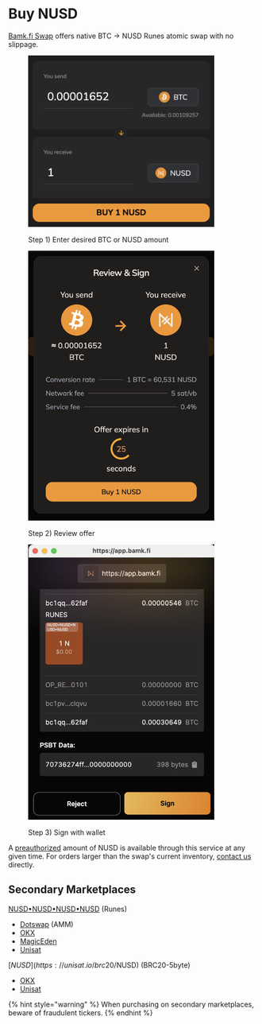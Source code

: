 # Buy NUSD

[Bamk.fi Swap](https://app.bamk.fi/swap/buy) offers native BTC → NUSD Runes atomic swap with no slippage.

<div align="left"><figure><img src="../.gitbook/assets/image (4).png" alt="" width="375"><figcaption><p>Step 1) Enter desired BTC or NUSD amount</p></figcaption></figure></div>

<div align="left"><figure><img src="../.gitbook/assets/image (2).png" alt="" width="375"><figcaption><p>Step 2) Review offer</p></figcaption></figure></div>

<div align="left"><figure><img src="../.gitbook/assets/image (3).png" alt="" width="375"><figcaption><p>Step 3) Sign with wallet</p></figcaption></figure></div>

A [preauthorized](../resources/issuance.md) amount of NUSD is available through this service at any given time. For orders larger than the swap's current inventory, [contact us](https://t.me/bamkfi) directly.

## Secondary Marketplaces

[NUSD•NUSD•NUSD•NUSD](https://unisat.io/runes/detail/NUSD%E2%80%A2NUSD%E2%80%A2NUSD%E2%80%A2NUSD) (Runes)

* [Dotswap](https://www.dotswap.app/swap#R_BTC_NUSD%E2%80%A2NUSD%E2%80%A2NUSD%E2%80%A2NUSD) (AMM)
* [OKX](https://www.okx.com/web3/marketplace/runes/token/NUSD%E2%80%A2NUSD%E2%80%A2NUSD%E2%80%A2NUSD/845005:178)
* [MagicEden](https://magiceden.io/runes/NUSD%E2%80%A2NUSD%E2%80%A2NUSD%E2%80%A2NUSD)
* [Unisat](https://unisat.io/runes/market?tick=NUSD%E2%80%A2NUSD%E2%80%A2NUSD%E2%80%A2NUSD\&tab=1)

[$NUSD](https://unisat.io/brc20/$NUSD) (BRC20-5byte)

* [OKX](https://www.okx.com/web3/marketplace/inscription/ordinals/token/%24NUSD)
* [Unisat](https://unisat.io/market/brc20?tick=%24NUSD)



{% hint style="warning" %}
When purchasing on secondary marketplaces, beware of fraudulent tickers.
{% endhint %}

